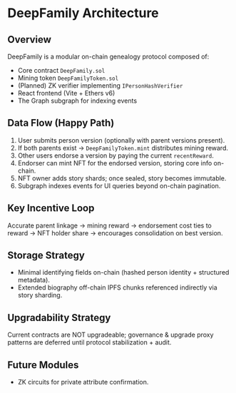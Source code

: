 # DeepFamily Architecture

## Overview
DeepFamily is a modular on-chain genealogy protocol composed of:
- Core contract `DeepFamily.sol`
- Mining token `DeepFamilyToken.sol`
- (Planned) ZK verifier implementing `IPersonHashVerifier`
- React frontend (Vite + Ethers v6)
- The Graph subgraph for indexing events

## Data Flow (Happy Path)
1. User submits person version (optionally with parent versions present).
2. If both parents exist -> `DeepFamilyToken.mint` distributes mining reward.
3. Other users endorse a version by paying the current `recentReward`.
4. Endorser can mint NFT for the endorsed version, storing core info on-chain.
5. NFT owner adds story shards; once sealed, story becomes immutable.
6. Subgraph indexes events for UI queries beyond on-chain pagination.

## Key Incentive Loop
Accurate parent linkage -> mining reward -> endorsement cost ties to reward -> NFT holder share -> encourages consolidation on best version.

## Storage Strategy
- Minimal identifying fields on-chain (hashed person identity + structured metadata).
- Extended biography off-chain IPFS chunks referenced indirectly via story sharding.

## Upgradability Strategy
Current contracts are NOT upgradeable; governance & upgrade proxy patterns are deferred until protocol stabilization + audit.

## Future Modules
- ZK circuits for private attribute confirmation.